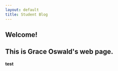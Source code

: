 ```yaml
---
layout: default
title: Student Blog
---
```




## Welcome!
## This is Grace Oswald's web page.

**test**